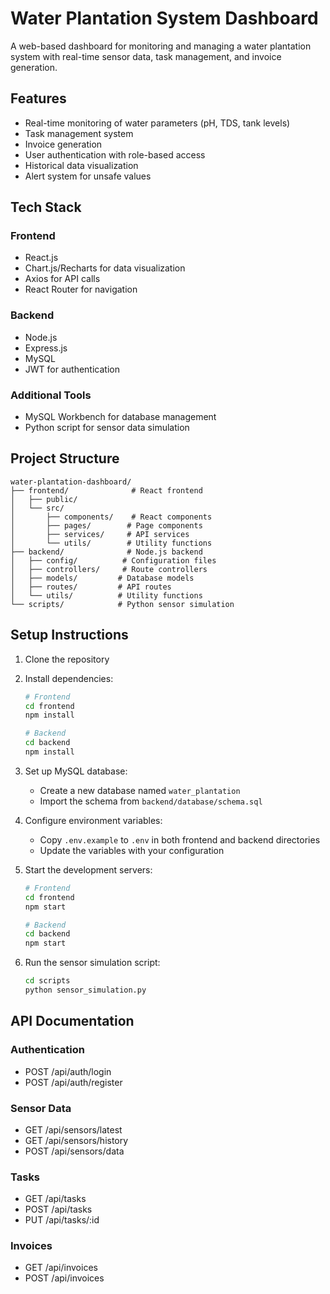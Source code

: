 # Water Plantation System Dashboard

A web-based dashboard for monitoring and managing a water plantation system with real-time sensor data, task management, and invoice generation.

## Features

- Real-time monitoring of water parameters (pH, TDS, tank levels)
- Task management system
- Invoice generation
- User authentication with role-based access
- Historical data visualization
- Alert system for unsafe values

## Tech Stack

### Frontend
- React.js
- Chart.js/Recharts for data visualization
- Axios for API calls
- React Router for navigation

### Backend
- Node.js
- Express.js
- MySQL
- JWT for authentication

### Additional Tools
- MySQL Workbench for database management
- Python script for sensor data simulation

## Project Structure

```
water-plantation-dashboard/
├── frontend/              # React frontend
│   ├── public/
│   └── src/
│       ├── components/    # React components
│       ├── pages/        # Page components
│       ├── services/     # API services
│       └── utils/        # Utility functions
├── backend/              # Node.js backend
│   ├── config/          # Configuration files
│   ├── controllers/     # Route controllers
│   ├── models/         # Database models
│   ├── routes/         # API routes
│   └── utils/          # Utility functions
└── scripts/            # Python sensor simulation
```

## Setup Instructions

1. Clone the repository
2. Install dependencies:
   ```bash
   # Frontend
   cd frontend
   npm install

   # Backend
   cd backend
   npm install
   ```

3. Set up MySQL database:
   - Create a new database named `water_plantation`
   - Import the schema from `backend/database/schema.sql`

4. Configure environment variables:
   - Copy `.env.example` to `.env` in both frontend and backend directories
   - Update the variables with your configuration

5. Start the development servers:
   ```bash
   # Frontend
   cd frontend
   npm start

   # Backend
   cd backend
   npm start
   ```

6. Run the sensor simulation script:
   ```bash
   cd scripts
   python sensor_simulation.py
   ```

## API Documentation

### Authentication
- POST /api/auth/login
- POST /api/auth/register

### Sensor Data
- GET /api/sensors/latest
- GET /api/sensors/history
- POST /api/sensors/data

### Tasks
- GET /api/tasks
- POST /api/tasks
- PUT /api/tasks/:id

### Invoices
- GET /api/invoices
- POST /api/invoices
